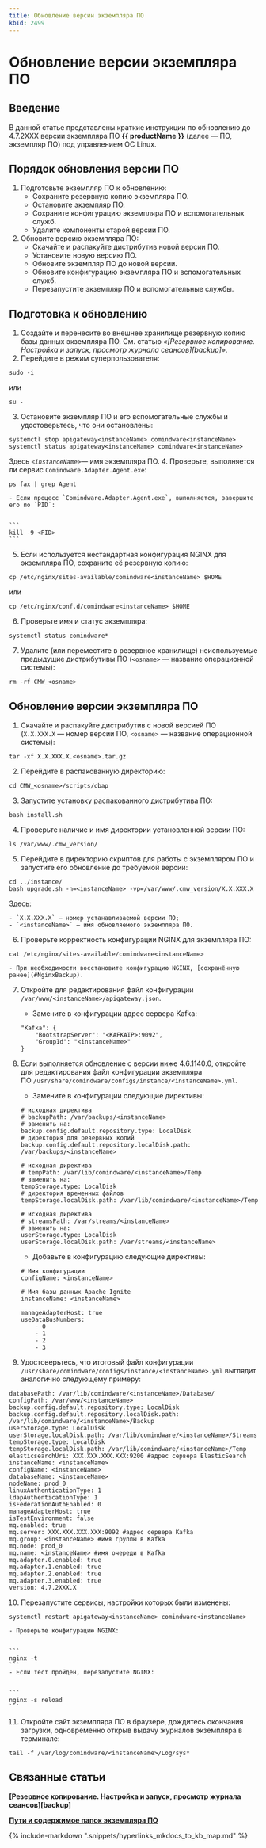 ```yaml
---
title: Обновление версии экземпляра ПО
kbId: 2499
---
```


# Обновление версии экземпляра ПО

## Введение

В данной статье представлены краткие инструкции по обновлению до 4.7.2XXX версии экземпляра ПО **{{ productName }}** (далее — ПО, экземпляр ПО) под управлением ОС Linux.

## Порядок обновления версии ПО

1. Подготовьте экземпляр ПО к обновлению:
    - Сохраните резервную копию экземпляра ПО.
    - Остановите экземпляр ПО.
    - Сохраните конфигурацию экземпляра ПО и вспомогательных служб.
    - Удалите компоненты старой версии ПО.
2. Обновите версию экземпляра ПО:
    - Скачайте и распакуйте дистрибутив новой версии ПО.
    - Установите новую версию ПО.
    - Обновите экземпляр ПО до новой версии.
    - Обновите конфигурацию экземпляра ПО и вспомогательных служб.
    - Перезапустите экземпляр ПО и вспомогательные службы.

## Подготовка к обновлению

1. Создайте и перенесите во внешнее хранилище резервную копию базы данных экземпляра ПО. См. статью *«[Резервное копирование. Настройка и запуск, просмотр журнала сеансов][backup]»*.
2. Перейдите в режим суперпользователя:

```
sudo -i
```

или

```
su -
```
3. Остановите экземпляр ПО и его вспомогательные службы и удостоверьтесь, что они остановлены:

```
systemctl stop apigateway<instanceName> comindware<instanceName>  
systemctl status apigateway<instanceName> comindware<instanceName> 
```

Здесь *`<instanceName>`*— имя экземпляра ПО.
4. Проверьте, выполняется ли сервис `Comindware.Adapter.Agent.exe`:

```
ps fax | grep Agent
```

    - Если процесс `Comindware.Adapter.Agent.exe`, выполняется, завершите его по `PID`:
    
    ```
    kill -9 <PID>
    ```
5. Если используется нестандартная конфигурация NGINX для экземпляра ПО, cохраните её резервную копию:   

```
cp /etc/nginx/sites-available/comindware<instanceName> $HOME            
```

или   

```
cp /etc/nginx/conf.d/comindware<instanceName> $HOME
```
6. Проверьте имя и статус экземпляра:   

```
systemctl status comindware*
```
7. Удалите (или переместите в резервное хранилище) неиспользуемые предыдущие дистрибутивы ПО (`<osname>` — название операционной системы):

```
rm -rf CMW_<osname>
```

## Обновление версии экземпляра ПО

1. Скачайте и распакуйте дистрибутив с новой версией ПО (`X.X.XXX.X` — номер версии ПО, `<osname>` — название операционной системы):

```
tar -xf X.X.XXX.X.<osname>.tar.gz
```
2. Перейдите в распакованную директорию:

```
cd CMW_<osname>/scripts/cbap
```
3. Запустите установку распакованного дистрибутива ПО:

```
bash install.sh
```
4. Проверьте наличие и имя директории установленной версии ПО:   

```
ls /var/www/.cmw_version/
```
5. Перейдите в директорию скриптов для работы с экземпляром ПО и запустите его обновление до требуемой версии:

```
cd ../instance/   
bash upgrade.sh -n=<instanceName> -vp=/var/www/.cmw_version/X.X.XXX.X
```

Здесь:

    - `X.X.XXX.X` — номер устанавливаемой версии ПО;
    - `<instanceName>` — имя обновляемого экземпляра ПО.
6. Проверьте корректность конфигурации NGINX для экземпляра ПО:   

```
cat /etc/nginx/sites-available/comindware<instanceName>
```

    - При необходимости восстановите конфигурацию NGINX, [сохранённую ранее](#NginxBackup).
7. Откройте для редактирования файл конфигурации `/var/www/<instanceName>/apigateway.json`.

    - Замените в конфигурации адрес сервера Kafka:
    
    ```
    "Kafka": {  
        "BootstrapServer": "<KAFKAIP>:9092",  
        "GroupId": "<instanceName>"  
    }  
    
    ```
8. Если выполняется обновление с версии ниже 4.6.1140.0, откройте для редактирования файл конфигурации экземпляра ПО `/usr/share/comindware/configs/instance/<instanceName>.yml`.
    - Замените в конфигурации следующие директивы:
    
    ```
    # исходная директива  
    # backupPath: /var/backups/<instanceName>  
    # заменить на:  
    backup.config.default.repository.type: LocalDisk  
    # директория для резервных копий  
    backup.config.default.repository.localDisk.path: /var/backups/<instanceName>  
      
    # исходная директива  
    # tempPath: /var/lib/comindware/<instanceName>/Temp  
    # заменить на:  
    tempStorage.type: LocalDisk  
    # директория временных файлов  
    tempStorage.localDisk.path: /var/lib/comindware/<instanceName>/Temp  
      
    # исходная директива  
    # streamsPath: /var/streams/<instanceName>  
    # заменить на:  
    userStorage.type: LocalDisk   
    userStorage.localDisk.path: /var/streams/<instanceName>
    ```
    - Добавьте в конфигурацию следующие директивы:
    
    ```
    # Имя конфигурации   
    configName: <instanceName>    
      
    # Имя базы данных Apache Ignite   
    instanceName: <instanceName>    
      
    manageAdapterHost: true  
    useDataBusNumbers:  
        - 0  
        - 1  
        - 2  
        - 3
    ```
9. Удостоверьтесь, что итоговый файл конфигурации `/usr/share/comindware/configs/instance/<instanceName>.yml` выглядит аналогично следующему примеру:

```
databasePath: /var/lib/comindware/<instanceName>/Database/   
configPath: /var/www/<instanceName>   
backup.config.default.repository.type: LocalDisk   
backup.config.default.repository.localDisk.path: /var/lib/comindware/<instanceName>/Backup   
userStorage.type: LocalDisk   
userStorage.localDisk.path: /var/lib/comindware/<instanceName>/Streams     
tempStorage.type: LocalDisk   
tempStorage.localDisk.path: /var/lib/comindware/<instanceName>/Temp   
elasticsearchUri: XXX.XXX.XXX.XXX:9200 #адрес сервера ElasticSearch   
instanceName: <instanceName>    
configName: <instanceName>    
databaseName: <instanceName>    
nodeName: prod_0   
linuxAuthenticationType: 1   
ldapAuthenticationType: 1   
isFederationAuthEnabled: 0   
manageAdapterHost: true   
isTestEnvironment: false   
mq.enabled: true   
mq.server: XXX.XXX.XXX.XXX:9092 #адрес сервера Kafka   
mq.group: <instanceName> #имя группы в Kafka    
mq.node: prod_0   
mq.name: <instanceName> #имя очереди в Kafka    
mq.adapter.0.enabled: true   
mq.adapter.1.enabled: true   
mq.adapter.2.enabled: true   
mq.adapter.3.enabled: true   
version: 4.7.2XXX.X
```
10. Перезапустите сервисы, настройки которых были изменены:

```
systemctl restart apigateway<instanceName> comindware<instanceName>
```

    - Проверьте конфигурацию NGINX:
    
    ```
    nginx -t
    ```
    - Если тест пройден, перезапустите NGINX:
    
    ```
    nginx -s reload
    ```
11. Откройте сайт экземпляра ПО в браузере, дождитесь окончания загрузки, одновременно открыв выдачу журналов экземпляра в терминале:   

```
tail -f /var/log/comindware/<instanceName>/Log/sys*
```

## Связанные статьи

**[Резервное копирование. Настройка и запуск, просмотр журнала сеансов][backup]**

**[Пути и содержимое папок экземпляра ПО](https://kb.comindware.ru/article.php?id=2502)**



{% include-markdown ".snippets/hyperlinks_mkdocs_to_kb_map.md" %}
